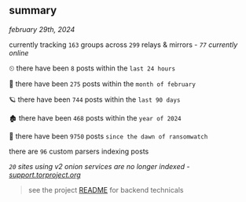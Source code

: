 
## summary
_february 29th, 2024_

currently tracking `163` groups across `299` relays & mirrors - _`77` currently online_

⏲ there have been `8` posts within the `last 24 hours`

🦈 there have been `275` posts within the `month of february`

🪐 there have been `744` posts within the `last 90 days`

🏚 there have been `468` posts within the `year of 2024`

🦕 there have been `9750` posts `since the dawn of ransomwatch`

there are `96` custom parsers indexing posts

_`20` sites using v2 onion services are no longer indexed - [support.torproject.org](https://support.torproject.org/onionservices/v2-deprecation/)_

> see the project [README](https://github.com/joshhighet/ransomwatch#ransomwatch--) for backend technicals
